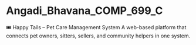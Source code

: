 # Angadi_Bhavana_COMP_699_C
🎟 Happy Tails – Pet Care Management System
A web-based platform that connects pet owners, sitters, sellers, and community helpers in one system.



